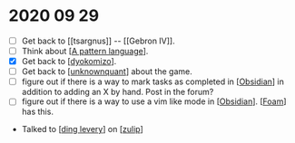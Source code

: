 # 2020 09 29
- [ ] Get back to [[tsargnus]] -- [[Gebron IV]].
- [ ] Think about [[A pattern language]].
- [x] Get back to [[dyokomizo]].
- [ ] Get back to [[unknownquant]] about the game.
- [ ] figure out if there is a way to mark tasks as completed in [[Obsidian]] in addition to adding an X by hand. Post in the forum?
- [ ] figure out if there is a way to use a vim like mode in [[Obsidian]]. [[Foam]] has this.
- Talked to [[ding levery]] on [[zulip]]

[//begin]: # "Autogenerated link references for markdown compatibility"
[A pattern language]: ../a-pattern-language "A Pattern Language"
[dyokomizo]: ../dyokomizo "Dyokomizo"
[unknownquant]: ../unknownquant "Unknownquant"
[Obsidian]: ../obsidian "Obsidian"
[Foam]: ../foam "Foam"
[ding levery]: ../ding-levery "Ding Levery"
[zulip]: ../zulip "Zulip"
[//end]: # "Autogenerated link references"